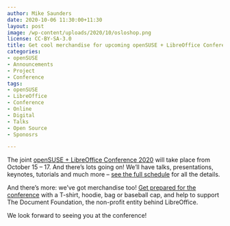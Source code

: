 ```yaml
---
author: Mike Saunders
date: 2020-10-06 11:30:00+11:30
layout: post
image: /wp-content/uploads/2020/10/osloshop.png
license: CC-BY-SA-3.0
title: Get cool merchandise for upcoming openSUSE + LibreOffice Conference
categories:
- openSUSE
- Announcements
- Project
- Conference
tags:
- openSUSE
- LibreOffice
- Conference
- Online
- Digital
- Talks
- Open Source
- Sponosrs

---
```


The joint [openSUSE + LibreOffice Conference 2020](https://events.opensuse.org/conferences/oSLO) will take place from October 15 – 17. And there’s lots going on! We’ll have talks, presentations, keynotes, tutorials and much more – [see the full schedule](https://events.opensuse.org/conferences/oSLO/schedule) for all the details.

And there’s more: we’ve got merchandise too! [Get prepared for the conference](https://shop.spreadshirt.de/documentfoundation/) with a T-shirt, hoodie, bag or baseball cap, and help to support The Document Foundation, the non-profit entity behind LibreOffice.

We look forward to seeing you at the conference!
